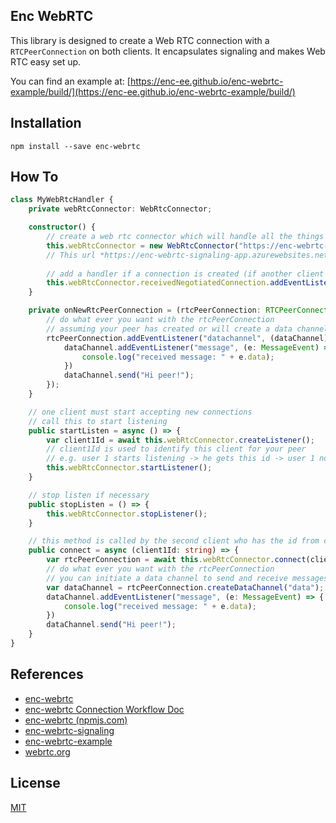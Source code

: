 ## Enc WebRTC

This library is designed to create a Web RTC connection with a `RTCPeerConnection` on both clients.
It encapsulates signaling and makes Web RTC easy set up.

You can find an example at: [https://enc-ee.github.io/enc-webrtc-example/build/](https://enc-ee.github.io/enc-webrtc-example/build/)

## Installation

`npm install --save enc-webrtc`

## How To

```typescript
class MyWebRtcHandler {
    private webRtcConnector: WebRtcConnector;

    constructor() {
        // create a web rtc connector which will handle all the things
        this.webRtcConnector = new WebRtcConnector("https://enc-webrtc-signaling-app.azurewebsites.net");
        // This url *https://enc-webrtc-signaling-app.azurewebsites.net* runs a simple server used for signaling. You can use my server with this url or host your own using this code: https://github.com/Enc-EE/enc-webrtc-signaling
        
        // add a handler if a connection is created (if another client connects to you)
        this.webRtcConnector.receivedNegotiatedConnection.addEventListener(this.onNewRtcPeerConnection);
    }

    private onNewRtcPeerConnection = (rtcPeerConnection: RTCPeerConnection) =>{
        // do what ever you want with the rtcPeerConnection
        // assuming your peer has created or will create a data channel you can handle messages
        rtcPeerConnection.addEventListener("datachannel", (dataChannel) => {
            dataChannel.addEventListener("message", (e: MessageEvent) => {
                console.log("received message: " + e.data);
            })
            dataChannel.send("Hi peer!");
        });
    }

    // one client must start accepting new connections
    // call this to start listening
    public startListen = async () => {
        var client1Id = await this.webRtcConnector.createListener();
        // client1Id is used to identify this client for your peer
        // e.g. user 1 starts listening -> he gets this id -> user 1 now has to give it to peer 2
        this.webRtcConnector.startListener();
    }

    // stop listen if necessary
    public stopListen = () => {
        this.webRtcConnector.stopListener();
    }

    // this method is called by the second client who has the id from client 1
    public connect = async (client1Id: string) => {
        var rtcPeerConnection = await this.webRtcConnector.connect(client1Id)
        // do what ever you want with the rtcPeerConnection
        // you can initiate a data channel to send and receive messages
        var dataChannel = rtcPeerConnection.createDataChannel("data");
        dataChannel.addEventListener("message", (e: MessageEvent) => {
            console.log("received message: " + e.data);
        })
        dataChannel.send("Hi peer!");
    }
}
```

## References

* [enc-webrtc](https://github.com/Enc-EE/enc-webrtc)
* [enc-webrtc Connection Workflow Doc](https://github.com/Enc-EE/enc-webrtc/blob/master/src/README.md)
* [enc-webrtc (npmjs.com)](https://www.npmjs.com/package/enc-webrtc)
* [enc-webrtc-signaling](https://github.com/Enc-EE/enc-webrtc-signaling)
* [enc-webrtc-example](https://github.com/Enc-EE/enc-webrtc-example)
* [webrtc.org](https://webrtc.org/)

## License

[MIT](https://github.com/Enc-EE/enc-webrtc/blob/master/LICENSE)